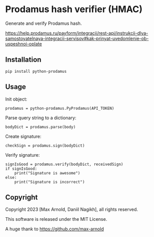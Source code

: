 # Prodamus hash verifier (HMAC)

Generate and verify Prodamus hash.

https://help.prodamus.ru/payform/integracii/rest-api/instrukcii-dlya-samostoyatelnaya-integracii-servisov#kak-prinyat-uvedomlenie-ob-uspeshnoi-oplate

## Installation
    
    pip install python-prodamus

## Usage

Init object:

    prodamus = python-prodamus.PyProdamus(API_TOKEN)

Parse query string to a dictionary:

    bodyDict = prodamus.parse(body)

Create signature:

    checkSign = prodamus.sign(bodyDict)

Verify signature:

    signIsGood = prodamus.verify(bodyDict, receivedSign)
    if signIsGood:
        print("Signature is awesome")
    else:
        print("Signature is incorrect")

## Copyright

Copyright 2023 [Max Arnold, Daniil Nagikh], all rights reserved.

This software is released under the MIT License.

A huge thank to https://github.com/max-arnold
